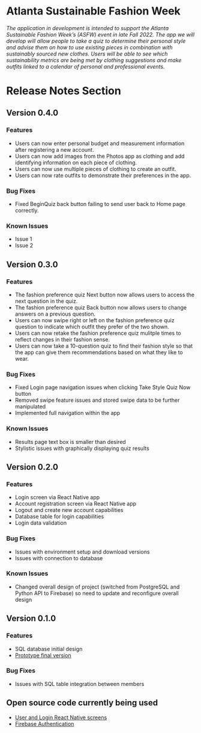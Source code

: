 <h1> Atlanta Sustainable Fashion Week </h1>
<h6> The application in development is intended to support the Atlanta Sustainable Fashion Week’s (ASFW) event in late Fall 2022. The app we will develop will allow people to take a quiz to determine their personal style and advise them on how to use existing pieces in combination with sustainably sourced new clothes. Users will be able to see which sustainability metrics are being met by clothing suggestions and make outfits linked to a calendar of personal and professional events. </h5>
</n>
<h1>Release Notes Section</h1>

<h2>Version 0.4.0</h2>
<h3>Features</h3>
<ul>
<li> Users can now enter personal budget and measurement information after registering a new account. 
<li> Users can now add images from the Photos app as clothing and add identifying information on each piece of clothing. 
<li> Users can now use multiple pieces of clothing to create an outfit. 
<li> Users can now rate outfits to demonstrate their preferences in the app.
</ul>
<h3>Bug Fixes</h3>
<ul>
<li> Fixed BeginQuiz back button failing to send user back to Home page correctly. 
</ul>
<h3>Known Issues</h3>
<ul>
<li> Issue 1
<li> Issue 2
</ul>

<h2>Version 0.3.0</h2>
<h3>Features</h3>
<ul>
<li> The fashion preference quiz Next button now allows users to access the next question in the quiz.
<li> The fashion preference quiz Back button now allows users to change answers on a previous question.
<li> Users can now swipe right or left on the fashion preference quiz question to indicate which outfit they prefer of the two shown.
<li> Users can now retake the fashion preference quiz mulitple times to reflect changes in their fashion sense.
<li> Users can now take a 10-question quiz to find their fashion style so that the app can give them recommendations based on what they like to wear.
</ul>
<h3>Bug Fixes</h3>
<ul>
<li> Fixed Login page navigation issues when clicking Take Style Quiz Now button
<li> Removed swipe feature issues and stored swipe data to be further manipulated
<li> Implemented full navigation within the app
</ul>
<h3>Known Issues</h3>
<ul>
<li> Results page text box is smaller than desired
<li> Stylistic issues with graphically displaying quiz results
</ul>

<h2>Version 0.2.0</h2>
<h3>Features</h3>
<ul>
<li> Login screen via React Native app
<li> Account registration screen via React Native app
<li> Logout and create new account capabilities
<li> Database table for login capabilities
<li> Login data validation
</ul>
<h3>Bug Fixes</h3>
<ul>
<li> Issues with environment setup and download versions
<li> Issues with connection to database
</ul>
<h3>Known Issues</h3>
<ul>
<li> Changed overall design of project (switched from PostgreSQL and Python API to Firebase) so need to update and reconfigure overall design
</ul>

<h2>Version 0.1.0</h2>
<h3>Features</h3>
<ul>
<li> SQL database initial design
<li> <a href= "https://www.figma.com/file/snzsmB2PUUnOGsu8471SiR/team-2120?node-id=0%3A1" >Prototype final version </a>
</ul>
<h3>Bug Fixes</h3>
<ul>
<li> Issues with SQL table integration between members
</ul>

<h2>Open source code currently being used</h2>
<ul>
<li><a href= "https://www.positronx.io/react-native-firebase-login-and-user-registration-tutorial/" >User and Login React Native screens</a>
<li><a href= "https://github.com/SinghDigamber/rnFirebaseAuth#readme" >Firebase Authentication</a>
</ul>
